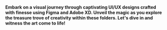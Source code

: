 **Embark on a visual journey through captivating UI/UX designs crafted with finesse using Figma and Adobe XD. Unveil the magic as you explore the treasure trove of creativity within these folders. Let's dive in and witness the art come to life!**
